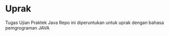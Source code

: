 # Uprak
Tugas Ujian Praktek Java
  Repo ini diperuntukan untuk uprak dengan bahasa pemgrograman JAVA
